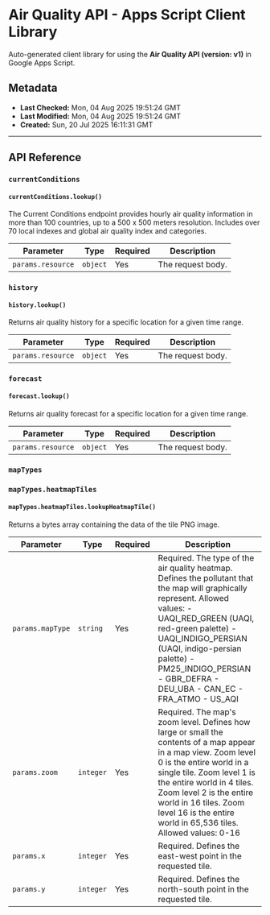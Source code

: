 # Air Quality API - Apps Script Client Library

Auto-generated client library for using the **Air Quality API (version: v1)** in Google Apps Script.

## Metadata

- **Last Checked:** Mon, 04 Aug 2025 19:51:24 GMT
- **Last Modified:** Mon, 04 Aug 2025 19:51:24 GMT
- **Created:** Sun, 20 Jul 2025 16:11:31 GMT



---

## API Reference

### `currentConditions`

#### `currentConditions.lookup()`

The Current Conditions endpoint provides hourly air quality information in more than 100 countries, up to a 500 x 500 meters resolution. Includes over 70 local indexes and global air quality index and categories.

| Parameter | Type | Required | Description |
|---|---|---|---|
| `params.resource` | `object` | Yes | The request body. |

### `history`

#### `history.lookup()`

Returns air quality history for a specific location for a given time range.

| Parameter | Type | Required | Description |
|---|---|---|---|
| `params.resource` | `object` | Yes | The request body. |

### `forecast`

#### `forecast.lookup()`

Returns air quality forecast for a specific location for a given time range.

| Parameter | Type | Required | Description |
|---|---|---|---|
| `params.resource` | `object` | Yes | The request body. |

### `mapTypes`

### `mapTypes.heatmapTiles`

#### `mapTypes.heatmapTiles.lookupHeatmapTile()`

Returns a bytes array containing the data of the tile PNG image.

| Parameter | Type | Required | Description |
|---|---|---|---|
| `params.mapType` | `string` | Yes | Required. The type of the air quality heatmap. Defines the pollutant that the map will graphically represent. Allowed values: - UAQI_RED_GREEN (UAQI, red-green palette) - UAQI_INDIGO_PERSIAN (UAQI, indigo-persian palette) - PM25_INDIGO_PERSIAN - GBR_DEFRA - DEU_UBA - CAN_EC - FRA_ATMO - US_AQI |
| `params.zoom` | `integer` | Yes | Required. The map's zoom level. Defines how large or small the contents of a map appear in a map view. Zoom level 0 is the entire world in a single tile. Zoom level 1 is the entire world in 4 tiles. Zoom level 2 is the entire world in 16 tiles. Zoom level 16 is the entire world in 65,536 tiles. Allowed values: 0-16 |
| `params.x` | `integer` | Yes | Required. Defines the east-west point in the requested tile. |
| `params.y` | `integer` | Yes | Required. Defines the north-south point in the requested tile. |